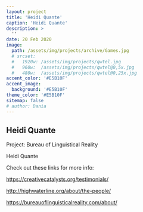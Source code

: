 ```yaml
---
layout: project
title: 'Heidi Quante'
caption: 'Heidi Quante'
description: >
  ''
date: 20 Feb 2020
image: 
  path: /assets/img/projects/archive/Games.jpg
  # srcset: 
  #   1920w: /assets/img/projects/qwtel.jpg
  #   960w:  /assets/img/projects/qwtel@0,5x.jpg
  #   480w:  /assets/img/projects/qwtel@0,25x.jpg
accent_color: '#E5B10F'
accent_image:
  background: '#E5B10F'
theme_color: '#E5B10F'
sitemap: false
# author: Dania
---
```

## Heidi Quante

Project: Bureau of Linguistical Reality

Heidi Quante 


Check out these links for more info:

https://creativecatalysts.org/testimonials/

http://highwaterline.org/about/the-people/

https://bureauoflinguisticalreality.com/about/



